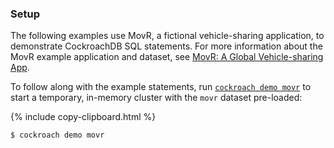 ### Setup

The following examples use MovR, a fictional vehicle-sharing application, to demonstrate CockroachDB SQL statements. For more information about the MovR example application and dataset, see [MovR: A Global Vehicle-sharing App](movr.html).

To follow along with the example statements, run [`cockroach demo movr`](cockroach-demo.html) to start a temporary, in-memory cluster with the `movr` dataset pre-loaded:

{% include copy-clipboard.html %}
~~~ shell
$ cockroach demo movr
~~~
